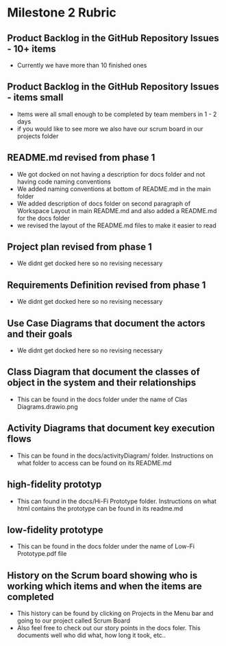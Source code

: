# Milestone 2 Rubric

## Product Backlog in the GitHub Repository Issues - 10+ items
- Currently we have more than 10 finished ones

## Product Backlog in the GitHub Repository Issues - items small
- Items were all small enough to be completed by team members in 1 - 2 days
- if you would like to see more we also have our scrum board in our projects folder

## README.md revised from phase 1
- We got docked on not having a description for docs folder and not having code naming conventions
- We added naming conventions at bottom of README.md in the main folder
- We added description of docs folder on second paragraph of Workspace Layout in main README.md and also added
a README.md for the docs folder
- we revised the layout of the README.md files to make it easier to read

## Project plan revised from phase 1
- We didnt get docked here so no revising necessary

## Requirements Definition revised from phase 1
- We didnt get docked here so no revising necessary

## Use Case Diagrams that document the actors and their goals
- We didnt get docked here so no revising necessary

## Class Diagram that document the classes of object in the system and their relationships
- This can be found in the docs folder under the name of Clas Diagrams.drawio.png

## Activity Diagrams that document key execution flows
- This can be found in the docs/activityDiagram/ folder. Instructions on what folder to access can be found on its README.md

## high-fidelity prototyp
- This can found in the docs/Hi-Fi Prototype folder. Instructions on what html contains the prototype can be found in its readme.md

## low-fidelity prototype
- This can be found in the docs folder under the name of Low-Fi Prototype.pdf file

## History on the Scrum board showing who is working which items and when the items are completed
- This history can be found by clicking on Projects in the Menu bar and going to our project called Scrum Board
- Also feel free to check out our story points in the docs foler. This documents well who did what, how long it took, etc..
